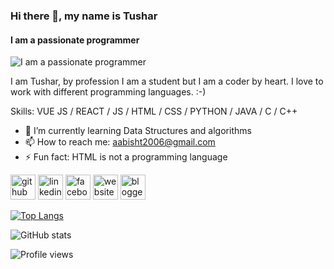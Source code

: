 ### Hi there 👋, my name is Tushar
#### I am a passionate programmer
![I am a passionate programmer]([https://media-exp1.licdn.com/dms/image/C4D16AQGyEhGuO3x7MA/profile-displaybackgroundimage-shrink_350_1400/0/1646582586516?e=1667433600&v=beta&t=L38479Cf8zK1ChVwWTiaZVeqZjweFZqoPlyPXU10ep8](https://cdn0.iconfinder.com/data/icons/occupation-002/64/programmer-programming-occupation-avatar-512.png))

I am Tushar, by profession I am a student but I am a coder by heart.
I love to work with different programming languages. :-)

Skills: VUE JS / REACT / JS / HTML / CSS / PYTHON / JAVA / C / C++

- 🌱 I’m currently learning Data Structures and algorithms 
- 📫 How to reach me: aabisht2006@gmail.com 
- ⚡ Fun fact: HTML is not a programming language 


[<img src='https://cdn.jsdelivr.net/npm/simple-icons@3.0.1/icons/github.svg' alt='github' height='40'>](https://github.com/tusharsinghbisht)  [<img src='https://cdn.jsdelivr.net/npm/simple-icons@3.0.1/icons/linkedin.svg' alt='linkedin' height='40'>](https://www.linkedin.com/in/tushar-singh-bisht-784219214/)  [<img src='https://cdn.jsdelivr.net/npm/simple-icons@3.0.1/icons/facebook.svg' alt='facebook' height='40'>](https://www.facebook.com/tushar.bisht.712161)  [<img src='https://cdn.jsdelivr.net/npm/simple-icons@3.0.1/icons/icloud.svg' alt='website' height='40'>](https://tusharsinghbisht.github.io/)  [<img src='https://cdn.jsdelivr.net/npm/simple-icons@3.0.1/icons/blogger.svg' alt='blogger' height='40'>](https://www.techtipz.me/)  

[![Top Langs](https://github-readme-stats.vercel.app/api/top-langs/?username=tusharsinghbisht)](https://github.com/anuraghazra/github-readme-stats)

![GitHub stats](https://github-readme-stats.vercel.app/api?username=tusharsinghbisht&show_icons=true)  

![Profile views](https://gpvc.arturio.dev/tusharsinghbisht)  

